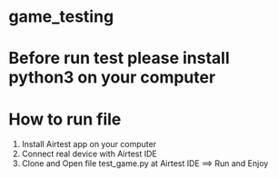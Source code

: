 # game_testing
# Before run test please install python3 on your computer
# How to run file
1. Install Airtest app on your computer
2. Connect real device with Airtest IDE
3. Clone and Open file test_game.py at Airtest IDE
==> Run and Enjoy
